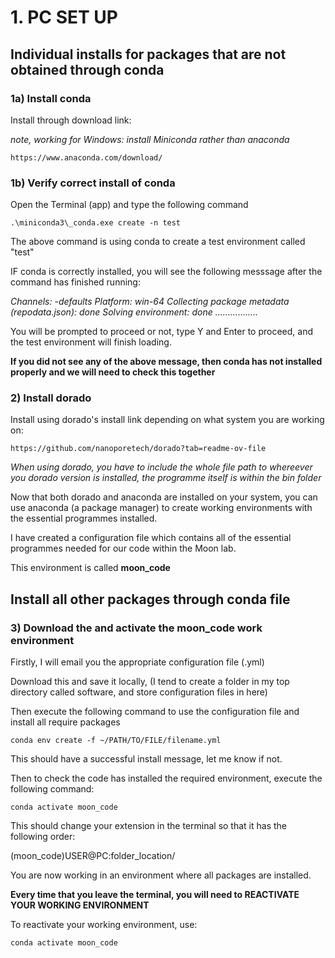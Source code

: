 
# 1. PC SET UP 

## Individual installs for packages that are not obtained through conda

### 1a) Install conda 

Install through download link:

*note, working for Windows: install Miniconda rather than anaconda*

```
https://www.anaconda.com/download/
```

### 1b) Verify correct install of conda

Open the Terminal (app) and type the following command 

```
.\miniconda3\_conda.exe create -n test
```

The above command is using conda to create a test environment called "test"

IF conda is correctly installed, you will see the following messsage after the command has finished running:

*Channels:
-defaults
Platform: win-64
Collecting package metadata (repodata.json): done
Solving environment: done
.................*

You will be prompted to proceed or not, type Y and Enter to proceed, and the test environment will finish loading.

**If you did not see any of the above message, then conda has not installed properly and we will need to check this together**

### 2) Install dorado

Install using dorado's install link depending on what system you are working on:

```
https://github.com/nanoporetech/dorado?tab=readme-ov-file
```

*When using dorado, you have to include the whole file path to whereever you dorado version is installed, the programme itself is within the bin folder*


Now that both dorado and anaconda are installed on your system, you can use anaconda (a package manager) to create working environments with the essential programmes installed.

I have created a configuration file which contains all of the essential programmes needed for our code within the Moon lab.

This environment is called **moon_code**

## Install all other packages through conda file

### 3) Download the and activate the moon_code work environment

Firstly, I will email you the appropriate configuration file (.yml)

Download this and save it locally, (I tend to create a folder in my top directory called software, and store configuration files in here)

Then execute the following command to use the configuration file and install all require packages 

```
conda env create -f ~/PATH/TO/FILE/filename.yml
```

This should have a successful install message, let me know if not.

Then to check the code has installed the required environment, execute the following command:

```
conda activate moon_code
```

This should change your extension in the terminal so that it has the following order:

(moon_code)USER@PC:folder_location/

You are now working in an environment where all packages are installed.

**Every time that you leave the terminal, you will need to REACTIVATE YOUR WORKING ENVIRONMENT**

To reactivate your working environment, use:

```
conda activate moon_code
```

